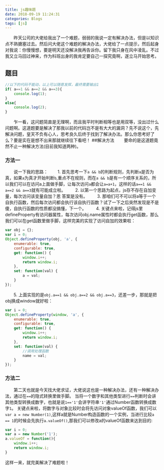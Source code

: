 ```yaml
---
title: js趣味题
date: 2018-09-19 11:24:31
categories: Blogs
tags: [js]
---
```

&emsp;&emsp;昨天公司的大佬给我出了一个难题，弱弱的我说一定有解决办法，但是以知识点不熟搪塞过去。然后问大佬这个难题的解决办法，大佬给了一点提示，然后起身对我说：你慢慢想，要是明天还没解决我再告诉你。留下我只身在风中凌乱。不过我又立马回过神来，作为科班出身的我肯定要自己一探究竟啊，遂立马开始思考。<!--more-->
## 题目
```javascript
//以下的代码不能动，以上可以随意发挥，最终需要输出1
if( a==1 && a==2 && a==3){
	console.log(1);
}
else{
	console.log(2);
}
```
&emsp;&emsp;乍一看，这问题简直是无理啊，而且我平时判断相等也是用双等，没出过什么问题啊。这道题要是解决了那我以前的代码岂不是有大大的漏洞？先不说这个，先解决问题，皇天不负有心人，思考良久后终于找到了解决办法。那么你思考好了么？要是实在是想不出来那就继续往下看吧！
##解决方法
&emsp;&emsp;要命的是这道题竟然不止一种解决方法(目前我知道两种)。
### 方法一
&emsp;&emsp;说一下我的思路：
&emsp;&emsp;1. 首先思考一下`a && b`的判断规则，先判断`a`是否为真，如果`a`为真才开始判断`b`,重点不在规则，而在`a && b`是有一个顺序关系的，所以我们可以在访问a上面做手脚，让每次访问`a`都会让`a=a+1`，这样的话`a==1 && a==2 && a==3`就有可能成立啦。
&emsp;&emsp;2. 以第一个思路为起点，js存不存在自加变量，每次访问该变量自加？恩 答案是没有。
&emsp;&emsp;3. 那咱们可不可以将a等于一个自执行函数，然后每次访问都会执行该自执行函数？试了一下之后突然发现是不是傻，自执行函数的性质都没搞懂，下一个。
&emsp;&emsp;4. 关键点来啦，记得js里defineProperty有访问器属性，每次访问obj.name属性时都会执行get函数，那么我们可以在get函数里做手脚，这样完美的实现了访问自加的效果啦：
```javascript
var obj = {};
var i = 0;
Object.defineProperty(obj, 'a', {
    enumerable: true,
    configurable: true,
    get: function() {
    	window.i++;
        return window.i;
    },
    set: function(val) {
        a = val;
    }
});
```
&emsp;&emsp;5. 上面实现的是`obj.a==1 && obj.a==2 && obj.a==3`，还差一步，那就是把obj换成window就好啦：
```javascript
var i = 0;
Object.defineProperty(window, 'a', {
    enumerable: true,
    configurable: true,
    get: function() {
		window.i++;
		return window.i;
    },
    set: function(val) {
        //调用处理函数
        name = val;
    }
});
```
### 方法二
&emsp;&emsp;第二天也就是今天找大佬求证，大佬说这也是一种解决办法，还有一种解决办法，通过在`==`的隐式转换里做手脚。 当将一个数字和其他类型进行`==`判断时会讲其他类型转换成数字，也就是说`1=='1'`会讲字符串`'1'`通过Number函数转换成数字`1`。
关键点来啦，将数字与对象比较时会将先访问对象valueOf函数，我们可以`var a = new Number(1)`,这样a就是Number构造函数的一个实例，当进行比较`a == 1`的时候会先执行`a.valueOf()`,那我们可以修改a的valueOf函数来达到目的:
```javascript
var i = 0;
var a = new Number('1');
a.valueOf = function(){
	window.i++;
	return window.i;
}
```

这样一来，就完美解决了难题啦！